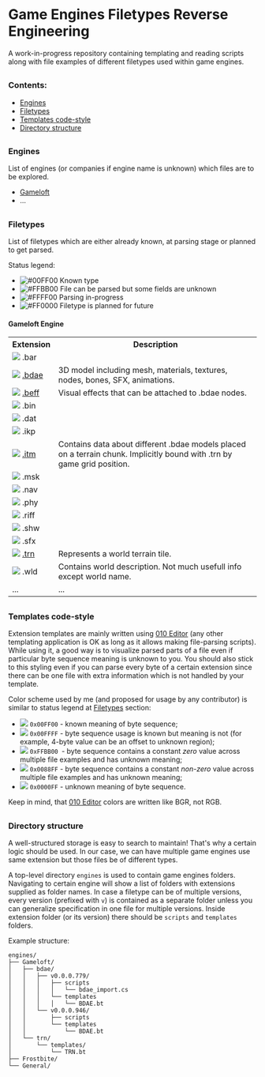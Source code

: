 # Game Engines Filetypes Reverse Engineering

A work-in-progress repository containing templating and reading scripts along with file examples of different filetypes used within game engines.

##

### Contents:

* [Engines](#engines)
* [Filetypes](#filetypes)
* [Templates code-style](#templates-code-style)
* [Directory structure](#directory-structure)

##

### Engines

List of engines (or companies if engine name is unknown) which files are to be explored.

* [Gameloft](#gameloft-engine)
* ...

##

### Filetypes

List of filetypes which are either already known, at parsing stage or planned to get parsed.

Status legend:

* ![#00FF00](https://placehold.it/15/00FF00/?text=+) Known type
* ![#FFBB00](https://placehold.it/15/FFBB00/?text=+) File can be parsed but some fields are unknown
* ![#FFFF00](https://placehold.it/15/FFFF00/?text=+) Parsing in-progress
* ![#FF0000](https://placehold.it/15/FF0000/?text=+) Filetype is planned for future

#### Gameloft Engine

<table>
  <tr>
    <th>Extension</th>
    <th>Description</th>
  </tr>
  <tr>
    <td><img src="https://placehold.it/15/FF0000/?text=+" /> .bar</td>
    <td></td>
  </tr>
  <tr>
  <td><img src="https://placehold.it/15/FFFF00/?text=+" /> <span class=""> <a href="engines/Gameloft/bdae/">.bdae</a></span></td>
  <td>3D model including mesh, materials, textures, nodes, bones, SFX, animations.<br></td>
  </tr>
  <tr>
    <td><img src="https://placehold.it/15/00FF00/?text=+" /> <a href="engines/Gameloft/beff">.beff</a></td>
    <td>Visual effects that can be attached to .bdae nodes.</td>
  </tr>
  <tr>
    <td><img src="https://placehold.it/15/FF0000/?text=+" /> .bin</td>
    <td></td>
  </tr>
  <tr>
    <td><img src="https://placehold.it/15/FF0000/?text=+" /> .dat</td>
    <td></td>
  </tr>
  <tr>
    <td><img src="https://placehold.it/15/FF0000/?text=+" /> .ikp</td>
    <td></td>
  </tr>
  <tr>
  <td><img src="https://placehold.it/15/00FF00/?text=+" /> <a href="engines/Gameloft/itm/">.itm</a></td>
    <td>Contains data about different .bdae models placed on a terrain chunk. Implicitly bound with .trn by game grid position.</td>
  </tr>
  <tr>
    <td><img src="https://placehold.it/15/FF0000/?text=+" /> .msk</td>
    <td></td>
  </tr>
  <tr>
    <td><img src="https://placehold.it/15/FF0000/?text=+" /> .nav</td>
    <td></td>
  </tr>
  <tr>
    <td><img src="https://placehold.it/15/FF0000/?text=+" /> .phy</td>
    <td></td>
  </tr>
  <tr>
    <td><img src="https://placehold.it/15/FF0000/?text=+" /> .riff</td>
    <td></td>
  </tr>
  <tr>
    <td><img src="https://placehold.it/15/FF0000/?text=+" /> .shw</td>
    <td></td>
  </tr>
  <tr>
    <td><img src="https://placehold.it/15/FF0000/?text=+" /> .sfx</td>
    <td></td>
  </tr>
  <tr>
    <td><img src="https://placehold.it/15/00FF00/?text=+" /> <a href="engines/Gameloft/trn/">.trn</a></td>
    <td>Represents a world terrain tile.</td>
  </tr>
  <tr>
    <td><img src="https://placehold.it/15/00FF00/?text=+" /> .wld</td>
    <td>Contains world description. Not much usefull info except world name.</td>
  </tr>
  <tr>
    <td>...</td>
    <td>...</td>
  </tr>
</table>

##

### Templates code-style

Extension templates are mainly written using [010 Editor](https://www.sweetscape.com/010editor/) (any other templating application is OK as long as it allows making file-parsing scripts). While using it, a good way is to visualize parsed parts of a file even if particular byte sequence meaning is unknown  to you. You should also stick to this styling even if you can parse every byte of a certain extension since there can be one file with extra information which is not handled by your template.

Color scheme used by me (and proposed for usage by any contributor) is similar to status legend at [Filetypes](#filetypes) section:

- ![](https://placehold.it/15/00FF00/?text=+) `0x00FF00` - known meaning of byte sequence;
- ![](https://placehold.it/15/FFFF00/?text=+) `0x00FFFF` - byte sequence usage is known but meaning is not (for example, 4-byte value can be an offset to unknown region);
- ![](https://placehold.it/15/00BBFF/?text=+) `0xFFBB00 `- byte sequence contains a constant *zero* value across multiple file examples and has unknown meaning;
- ![](https://placehold.it/15/FF8800/?text=+) `0x0088FF` - byte sequence contains a constant *non-zero* value across multiple file examples and has unknown meaning;
- ![](https://placehold.it/15/FF0000/?text=+) `0x0000FF` - unknown meaning of byte sequence.

Keep in mind, that [010 Editor](https://www.sweetscape.com/010editor/) colors are written like BGR, not RGB.

##

### Directory structure

A well-structured storage is easy to search to maintain! That's why a certain logic should be used. In our case, we can have multiple game engines use same extension but those files be of different types.

A top-level directory `engines` is used to contain game engines folders. Navigating to certain engine will show a list of folders with extensions supplied as folder names. In case a filetype can be of multiple versions, every version (prefixed with `v`) is contained as a separate folder unless you can generalize specification in one file for multiple versions. Inside extension folder (or its version) there should be `scripts` and `templates` folders.


Example structure:

```
engines/
├── Gameloft/
│   ├── bdae/
│   │   ├── v0.0.0.779/
│   │   │   ├── scripts
│   │   │   │   └── bdae_import.cs
│   │   │   └── templates
│   │   │   │   └── BDAE.bt
│   │   └── v0.0.0.946/
│   │       ├── scripts
│   │       └── templates
│   │           └── BDAE.bt
│   └── trn/
│       └── templates/
│           └── TRN.bt
├── Frostbite/
└── General/
```
